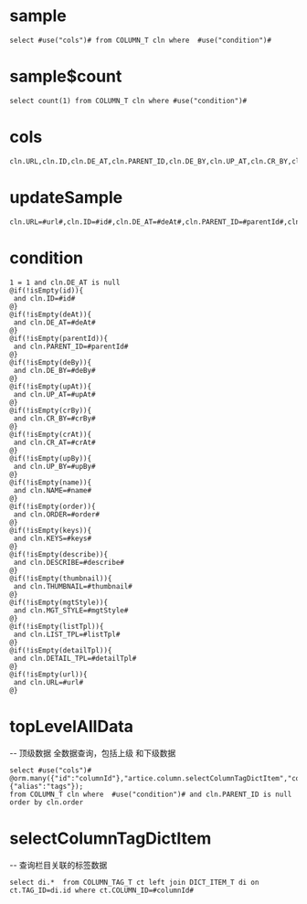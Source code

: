 sample
===

	select #use("cols")# from COLUMN_T cln where  #use("condition")#

sample$count
===
    select count(1) from COLUMN_T cln where #use("condition")#

cols
===
	cln.URL,cln.ID,cln.DE_AT,cln.PARENT_ID,cln.DE_BY,cln.UP_AT,cln.CR_BY,cln.CR_AT,cln.UP_BY,cln.NAME,cln.ORDER,cln.KEYS,cln.DESCRIBE,cln.THUMBNAIL,cln.MGT_STYLE,cln.LIST_TPL,cln.DETAIL_TPL

updateSample
===

	cln.URL=#url#,cln.ID=#id#,cln.DE_AT=#deAt#,cln.PARENT_ID=#parentId#,cln.DE_BY=#deBy#,cln.UP_AT=#upAt#,cln.CR_BY=#crBy#,cln.CR_AT=#crAt#,cln.UP_BY=#upBy#,cln.NAME=#name#,cln.ORDER=#order#,cln.KEYS=#keys#,cln.DESCRIBE=#describe#,cln.THUMBNAIL=#thumbnail#,cln.MGT_STYLE=#mgtStyle#,cln.LIST_TPL=#listTpl#,cln.DETAIL_TPL=#detailTpl#

condition
===

	1 = 1 and cln.DE_AT is null
	@if(!isEmpty(id)){
	 and cln.ID=#id#
	@}
	@if(!isEmpty(deAt)){
	 and cln.DE_AT=#deAt#
	@}
	@if(!isEmpty(parentId)){
	 and cln.PARENT_ID=#parentId#
	@}
	@if(!isEmpty(deBy)){
	 and cln.DE_BY=#deBy#
	@}
	@if(!isEmpty(upAt)){
	 and cln.UP_AT=#upAt#
	@}
	@if(!isEmpty(crBy)){
	 and cln.CR_BY=#crBy#
	@}
	@if(!isEmpty(crAt)){
	 and cln.CR_AT=#crAt#
	@}
	@if(!isEmpty(upBy)){
	 and cln.UP_BY=#upBy#
	@}
	@if(!isEmpty(name)){
	 and cln.NAME=#name#
	@}
	@if(!isEmpty(order)){
     and cln.ORDER=#order#
    @}
    @if(!isEmpty(keys)){
     and cln.KEYS=#keys#
    @}
    @if(!isEmpty(describe)){
     and cln.DESCRIBE=#describe#
    @}
    @if(!isEmpty(thumbnail)){
     and cln.THUMBNAIL=#thumbnail#
    @}
    @if(!isEmpty(mgtStyle)){
     and cln.MGT_STYLE=#mgtStyle#
    @}
    @if(!isEmpty(listTpl)){
     and cln.LIST_TPL=#listTpl#
    @}    
    @if(!isEmpty(detailTpl)){
     and cln.DETAIL_TPL=#detailTpl#
    @} 
    @if(!isEmpty(url)){
     and cln.URL=#url#
    @} 
    
 
topLevelAllData
===
-- 顶级数据 全数据查询，包括上级 和下级数据

    select #use("cols")#
    @orm.many({"id":"columnId"},"artice.column.selectColumnTagDictItem","com.neuray.wp.entity.DictItem",{"alias":"tags"});
    from COLUMN_T cln where  #use("condition")# and cln.PARENT_ID is null order by cln.order
    
    
selectColumnTagDictItem
===
-- 查询栏目关联的标签数据
    
    select di.*  from COLUMN_TAG_T ct left join DICT_ITEM_T di on ct.TAG_ID=di.id where ct.COLUMN_ID=#columnId#
    
    
